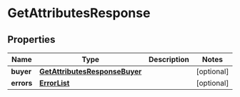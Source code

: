 # GetAttributesResponse

## Properties
Name | Type | Description | Notes
------------ | ------------- | ------------- | -------------
**buyer** | [**GetAttributesResponseBuyer**](GetAttributesResponseBuyer.md) |  |  [optional]
**errors** | [**ErrorList**](ErrorList.md) |  |  [optional]
